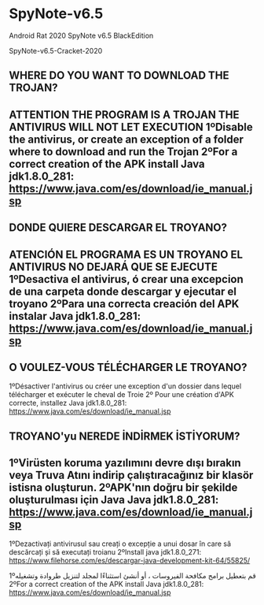 # SpyNote-v6.5
Android Rat 2020 
SpyNote v6.5 BlackEdition

SpyNote-v6.5-Cracket-2020

WHERE DO YOU WANT TO DOWNLOAD THE TROJAN?
-----------------------------------------------
ATTENTION THE PROGRAM IS A TROJAN
THE ANTIVIRUS WILL NOT LET EXECUTION
1ºDisable the antivirus, or create an exception of a folder where to download and run the Trojan
2ºFor a correct creation of the APK install Java jdk1.8.0_281: https://www.java.com/es/download/ie_manual.jsp
-----------------------------------
DONDE QUIERE DESCARGAR EL TROYANO?
----------------------------
ATENCIÓN EL PROGRAMA ES UN TROYANO
EL ANTIVIRUS NO DEJARÁ QUE SE EJECUTE
1ºDesactiva el antivirus, ó crear una excepcion de una carpeta  donde descargar y ejecutar el troyano 
2ºPara una correcta creación del APK instalar Java jdk1.8.0_281: https://www.java.com/es/download/ie_manual.jsp
---------------------------------------------
O VOULEZ-VOUS TÉLÉCHARGER LE TROYANO?
--------------------------------------------
1ºDésactiver l'antivirus ou créer une exception d'un dossier dans lequel télécharger et exécuter le cheval de Troie
2º
Pour une création d'APK correcte, installez  Java jdk1.8.0_281: https://www.java.com/es/download/ie_manual.jsp

TROYANO'yu NEREDE İNDİRMEK İSTİYORUM?
-------------------------------------------
1ºVirüsten koruma yazılımını devre dışı bırakın veya Truva Atını indirip çalıştıracağınız bir klasör istisna oluşturun.
2ºAPK'nın doğru bir şekilde oluşturulması için Java  Java jdk1.8.0_281: https://www.java.com/es/download/ie_manual.jsp
---------------------------------------------
1ºDezactivați antivirusul sau creați o excepție a unui dosar în care să descărcați și să executați troianu
2ºInstall java jdk1.8.0_271: https://www.filehorse.com/es/descargar-java-development-kit-64/55825/

1ºقم بتعطيل برامج مكافحة الفيروسات ، أو أنشئ استثناءًا لمجلد لتنزيل طروادة وتشغيله
2ºFor a correct creation of the APK install  Java jdk1.8.0_281: https://www.java.com/es/download/ie_manual.jsp
